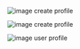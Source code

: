 ![image create profile](../images/mock_img_2.jpg)

![image create profile](../images/mock_img_3.jpg)

![image user profile](../images/mock_img_4.jpg)
